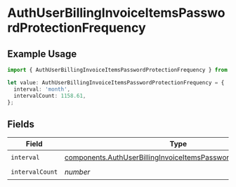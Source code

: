 # AuthUserBillingInvoiceItemsPasswordProtectionFrequency

## Example Usage

```typescript
import { AuthUserBillingInvoiceItemsPasswordProtectionFrequency } from '@vercel/client/models/components';

let value: AuthUserBillingInvoiceItemsPasswordProtectionFrequency = {
  interval: 'month',
  intervalCount: 1158.61,
};
```

## Fields

| Field           | Type                                                                                                                                                 | Required           | Description |
| --------------- | ---------------------------------------------------------------------------------------------------------------------------------------------------- | ------------------ | ----------- |
| `interval`      | [components.AuthUserBillingInvoiceItemsPasswordProtectionInterval](../../models/components/authuserbillinginvoiceitemspasswordprotectioninterval.md) | :heavy_check_mark: | N/A         |
| `intervalCount` | _number_                                                                                                                                             | :heavy_check_mark: | N/A         |
